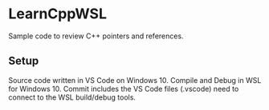 # LearnCppWSL
Sample code to review C++ pointers and references.

## Setup

Source code written in VS Code on Windows 10.
Compile and Debug in WSL for Windows 10.
Commit includes the VS Code files (.vscode) need to connect to the WSL build/debug tools.


